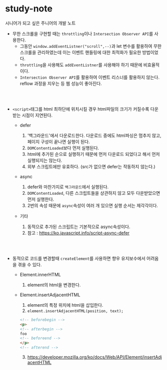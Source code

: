 # study-note
시니어가 되고 싶은 주니어의 개발 노트


* 무한 스크롤을 구현할 때는 `throttling`이나 `Intersection Observer API`를 사용한다.
    - 그동안 `window.addEventListner("scroll",--)`과 let 변수를 활용하여 무한 스크롤을 관리하였는데 이는 이벤트 핸들링에 대한 최적화가 필요한 방법이었다.
    - `throttling`을 사용해도 `addEventListner`를 사용해야 하기 때문에 비효율적이다.
    - `Intersection Observer API`를 활용하여 이벤트 리스너를 활용하지 않는다. reflow 과정을 지우는 등 웹 성능이 좋아진다.

<br /><br />

* `<script>`태그를 html 최하단에 위치시킬 경우 html파일의 크기가 커질수록 다운받는 시점이 지연된다.
    - defer
        1. '백그라운드'에서 다운로드한다. 다운로드 중에도 html파싱은 멈추지 않고, 페이지 구성이 끝나면 실행이 된다. 
        2. `DOMContentLoaded`보다 먼저 실행된다.
        3. html에 추가된 순으로 실행하기 때문에 먼저 다운로드 되었다고 해서 먼저 실행되지는 않는다.
        4. 외부 스크립트에만 유효하다. (src가 없으면 defer는 작동하지 않는다.)

    - async
        1. defer와 마찬가지로 `백그라운드`에서 실행된다.
        2. `DOMContentLoaded`, 다른 스크립트들을 상관하지 않고 모두 다운받았으면 먼저 실행한다.
        3. 2번의 속성 때문에 `async`속성이 여러 개 있으면 실행 순서는 제각각이다.

    - 기타
        1. 동적으로 추가된 스크립트는 기본적으로 async속성이다.
        2. 참고 : https://ko.javascript.info/script-async-defer

<br /><br />

* 동적으로 코드를 변경할때 `createElement`를 사용하면 향우 유지보수에서 어려움을 겪을 수 있다.
    - Element.innerHTML
        1. element의 html을 변경한다.

    - Element.insertAdjacentHTML
        1. element의 특정 위치에 html을 삽입한다.
        2. `element.insertAdjacentHTML(position, text);`
        ```html
        <!-- beforebegin -->
        <p>
        <!-- afterbegin -->
        foo
        <!-- beforeend -->
        </p>
        <!-- afterend -->
        ```
        3. https://developer.mozilla.org/ko/docs/Web/API/Element/insertAdjacentHTML


